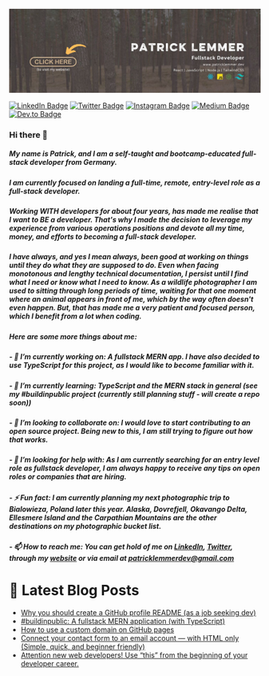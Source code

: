 [![Patrick's GitHub Banner](./assets/github-banner.jpg)](https://patricklemmer.dev)

[![LinkedIn Badge](https://img.shields.io/badge/LinkedIn-Profile-informational?style=flat&logo=linkedin&logoColor=white&color=0D76A8)](https://www.linkedin.com/in/patricklemmer/)
[![Twitter Badge](https://img.shields.io/badge/Twitter-Profile-informational?style=flat&logo=twitter&logoColor=white&color=1CA2F1)](https://twitter.com/patrick_lemmer)
[![Instagram Badge](https://img.shields.io/badge/Instagram-Profile-informational?style=flat&logo=instagram&logoColor=white&color=purple)](https://www.instagram.com/patrick_lemmer/)
[![Medium Badge](https://img.shields.io/badge/Medium-Profile-informational?style=flat&logo=medium&logoColor=white&color=black)](https://medium.com/@patricklemmer)
[![Dev.to Badge](https://img.shields.io/badge/Dev.to-Profile-informational?style=flat&logo=dev.to&logoColor=white&color=black)](https://dev.to/@patricklemmer)

### Hi there 👋

##### My name is Patrick, and I am a self-taught and bootcamp-educated full-stack developer from Germany.

##### I am currently focused on landing a full-time, remote, entry-level role as a full-stack developer.

##### Working WITH developers for about four years, has made me realise that I want to BE a developer. That's why I made the decision to leverage my experience from various operations positions and devote all my time, money, and efforts to becoming a full-stack developer.

##### I have always, and yes I mean always, been good at working on things until they do what they are supposed to do. Even when facing monotonous and lengthy technical documentation, I persist until I find what I need or know what I need to know. As a wildlife photographer I am used to sitting through long periods of time, waiting for that one moment where an animal appears in front of me, which by the way often doesn't even happen. But, that has made me a very patient and focused person, which I benefit from a lot when coding.

##### Here are some more things about me:

##### - 🔭 I’m currently working on: A fullstack MERN app. I have also decided to use TypeScript for this project, as I would like to become familiar with it. 

##### - 🌱 I’m currently learning: TypeScript and the MERN stack in general (see my #buildinpublic project (currently still planning stuff - will create a repo soon))

##### - 👯 I’m looking to collaborate on: I would love to start contributing to an open source project. Being new to this, I am still trying to figure out how that works.

##### - 🤔 I’m looking for help with: As I am currently searching for an entry level role as fullstack developer, I am always happy to receive any tips on open roles or companies that are hiring.

##### - ⚡ Fun fact: I am currently planning my next photographic trip to Bialowieza, Poland later this year. Alaska, Dovrefjell, Okavango Delta, Ellesmere Island and the Carpathian Mountains are the other destinations on my photographic bucket list.

##### - 📫 How to reach me: You can get hold of me on [LinkedIn](https://www.linkedin.com/in/patricklemmer/), [Twitter](https://twitter.com/patrick_lemmer), through my [website](https://patricklemmer.dev/) or via email at patricklemmerdev@gmail.com

# 📩 Latest Blog Posts
<!-- BLOG-POST-LIST:START -->
- [Why you should create a GitHub profile README &lpar;as a job seeking dev&rpar;](https://dev.to/patricklemmer/why-you-should-create-a-github-profile-readme-as-a-job-seeking-dev-1e86)
- [#buildinpublic: A fullstack MERN application &lpar;with TypeScript&rpar;](https://dev.to/patricklemmer/buildinpublic-a-fullstack-mern-application-with-typescript-4a2d)
- [How to use a custom domain on GitHub pages](https://dev.to/patricklemmer/how-to-use-a-custom-domain-on-github-pages-3fbk)
- [Connect your contact form to an email account — with HTML only &lpar;Simple, quick, and beginner friendly&rpar;](https://dev.to/patricklemmer/connect-your-contact-form-to-an-email-account-with-html-only-simple-quick-and-beginner-friendly-4j6j)
- [Attention new web developers! Use “this” from the beginning of your developer career.](https://dev.to/patricklemmer/attention-new-web-developers-use-this-from-the-beginning-of-your-developer-career-5f2m)
<!-- BLOG-POST-LIST:END -->
